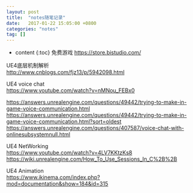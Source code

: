```yaml
---
layout: post
title:  "notes随笔记录"
date:   2017-01-22 15:05:00 +0800
categories: "notes"
tag: []
---
```



* content
{:toc}
免费游戏
https://store.bistudio.com/

UE4底层机制解析  
http://www.cnblogs.com/fjz13/p/5942098.html

UE4 voice chat   
https://www.youtube.com/watch?v=nMNou_FEBx0

https://answers.unrealengine.com/questions/49442/trying-to-make-in-game-voice-communication.html
https://answers.unrealengine.com/questions/49442/trying-to-make-in-game-voice-communication.html?sort=oldest
https://answers.unrealengine.com/questions/407587/voice-chat-with-onlinesubsystemnull.html

UE4 NetWorking  
https://www.youtube.com/watch?v=4LV7KKtzKs8
https://wiki.unrealengine.com/How_To_Use_Sessions_In_C%2B%2B

UE4 Animation   
https://www.ikinema.com/index.php?mod=documentation&show=184&id=315

